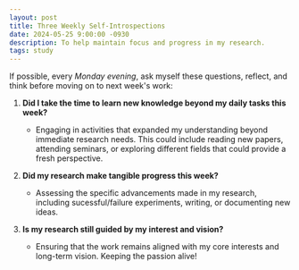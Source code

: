 ```yaml
---
layout: post
title: Three Weekly Self-Introspections
date: 2024-05-25 9:00:00 -0930
description: To help maintain focus and progress in my research.
tags: study
---
```


If possible, every *Monday evening*, ask myself these questions, reflect, and think before moving on to next week's work:
1. **Did I take the time to learn new knowledge beyond my daily tasks this week?**
    - Engaging in activities that expanded my understanding beyond immediate research needs. This could include reading new papers, attending seminars, or exploring different fields that could provide a fresh perspective.

2. **Did my research make tangible progress this week?**
    - Assessing the specific advancements made in my research, including sucessful/failure experiments, writing, or documenting new ideas.

3. **Is my research still guided by my interest and vision?**
    - Ensuring that the work remains aligned with my core interests and long-term vision. Keeping the passion alive!
